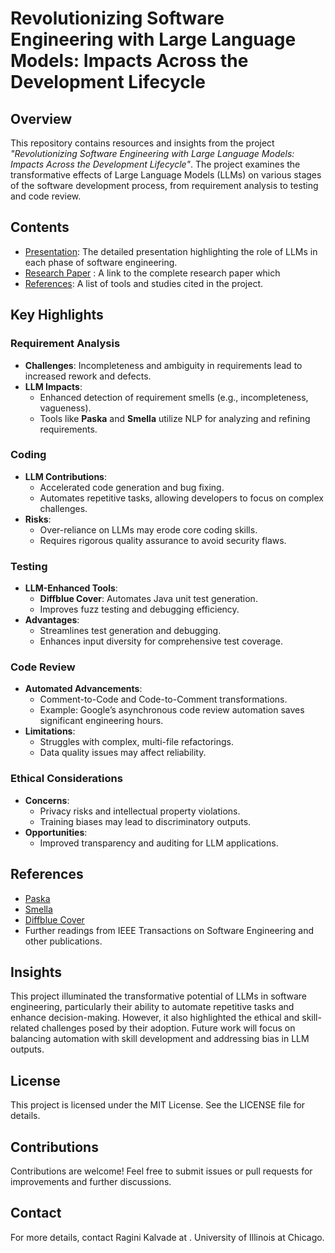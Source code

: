 # Revolutionizing Software Engineering with Large Language Models: Impacts Across the Development Lifecycle

## Overview
This repository contains resources and insights from the project *"Revolutionizing Software Engineering with Large Language Models: Impacts Across the Development Lifecycle"*. The project examines the transformative effects of Large Language Models (LLMs) on various stages of the software development process, from requirement analysis to testing and code review.

## Contents

- [Presentation](https://docs.google.com/presentation/d/1ZUV_NyUDPdGI7xFwjM39K9dHdOnP9JZdzdFQhZPyP3M/edit?usp=sharing): The detailed presentation highlighting the role of LLMs in each phase of software engineering.
- [Research Paper](https://github.com/ragini-kalvade/Impact-of-LLM-in-SE/blob/main/Revolutionizing%20SE%20with%20LLMs_%20%20Impacts%20Across%20the%20Development%20Lifecycle.pdf) : A link to the complete research paper which 
- [References](#references): A list of tools and studies cited in the project.

## Key Highlights

### Requirement Analysis
- **Challenges**: Incompleteness and ambiguity in requirements lead to increased rework and defects.
- **LLM Impacts**:
  - Enhanced detection of requirement smells (e.g., incompleteness, vagueness).
  - Tools like **Paska** and **Smella** utilize NLP for analyzing and refining requirements.

### Coding
- **LLM Contributions**:
  - Accelerated code generation and bug fixing.
  - Automates repetitive tasks, allowing developers to focus on complex challenges.
- **Risks**:
  - Over-reliance on LLMs may erode core coding skills.
  - Requires rigorous quality assurance to avoid security flaws.

### Testing
- **LLM-Enhanced Tools**:
  - **Diffblue Cover**: Automates Java unit test generation.
  - Improves fuzz testing and debugging efficiency.
- **Advantages**:
  - Streamlines test generation and debugging.
  - Enhances input diversity for comprehensive test coverage.

### Code Review
- **Automated Advancements**:
  - Comment-to-Code and Code-to-Comment transformations.
  - Example: Google’s asynchronous code review automation saves significant engineering hours.
- **Limitations**:
  - Struggles with complex, multi-file refactorings.
  - Data quality issues may affect reliability.

### Ethical Considerations
- **Concerns**:
  - Privacy risks and intellectual property violations.
  - Training biases may lead to discriminatory outputs.
- **Opportunities**:
  - Improved transparency and auditing for LLM applications.

## References
- [Paska](https://learn.microsoft.com/en-us/copilot/microsoft-copilot)
- [Smella](https://platform.openai.com/docs/overview)
- [Diffblue Cover](https://docs.codex.so/codex-docs)
- Further readings from IEEE Transactions on Software Engineering and other publications.
  
## Insights
This project illuminated the transformative potential of LLMs in software engineering, particularly their ability to automate repetitive tasks and enhance decision-making. However, it also highlighted the ethical and skill-related challenges posed by their adoption. Future work will focus on balancing automation with skill development and addressing bias in LLM outputs.

## License
This project is licensed under the MIT License. See the LICENSE file for details.

## Contributions
Contributions are welcome! Feel free to submit issues or pull requests for improvements and further discussions.

## Contact
For more details, contact Ragini Kalvade at <email>. University of Illinois at Chicago.
